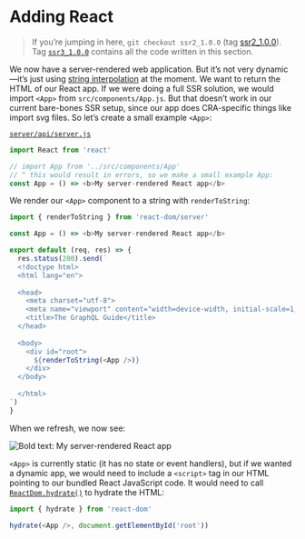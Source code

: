 # Adding React

> If you’re jumping in here, `git checkout ssr2_1.0.0` (tag [ssr2_1.0.0](https://github.com/GraphQLGuide/guide/tree/ssr2_1.0.0)). Tag [`ssr3_1.0.0`](https://github.com/GraphQLGuide/guide/tree/ssr3_1.0.0) contains all the code written in this section.

We now have a server-rendered web application. But it’s not very dynamic—it’s just using [string interpolation](https://developer.mozilla.org/en-US/docs/Web/JavaScript/Reference/Template_literals) at the moment. We want to return the HTML of our React app. If we were doing a full SSR solution, we would import `<App>` from `src/components/App.js`. But that doesn’t work in our current bare-bones SSR setup, since our app does CRA-specific things like import svg files. So let’s create a small example `<App>`:

[`server/api/server.js`](https://github.com/GraphQLGuide/guide/blob/ssr3_1.0.0/server/api/server.js)

```js
import React from 'react'

// import App from '../src/components/App'
// ^ this would result in errors, so we make a small example App:
const App = () => <b>My server-rendered React app</b>
```

We render our `<App>` component to a string with `renderToString`:

```js
import { renderToString } from 'react-dom/server'

const App = () => <b>My server-rendered React app</b>

export default (req, res) => {
  res.status(200).send(`
  <!doctype html>
  <html lang="en">
  
  <head>
    <meta charset="utf-8">
    <meta name="viewport" content="width=device-width, initial-scale=1, shrink-to-fit=no">
    <title>The GraphQL Guide</title>
  </head>
  
  <body>
    <div id="root">
      ${renderToString(<App />)}
    </div>
  </body>
  
  </html>
`)
}
```

When we refresh, we now see:

![Bold text: My server-rendered React app](../img/ssr-react.png)

`<App>` is currently static (it has no state or event handlers), but if we wanted a dynamic app, we would need to include a `<script>` tag in our HTML pointing to our bundled React JavaScript code. It would need to call [`ReactDom.hydrate()`](https://reactjs.org/docs/react-dom.html#hydrate) to hydrate the HTML:

```js
import { hydrate } from 'react-dom'

hydrate(<App />, document.getElementById('root')) 
```

